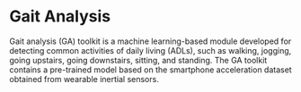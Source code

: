 # Gait Analysis 
Gait analysis (GA) toolkit is a machine learning-based module developed for detecting common activities of daily living (ADLs), such as walking, jogging, going upstairs, going downstairs, sitting, and standing. The GA toolkit contains a pre-trained model based on the smartphone acceleration dataset obtained from wearable inertial sensors.
